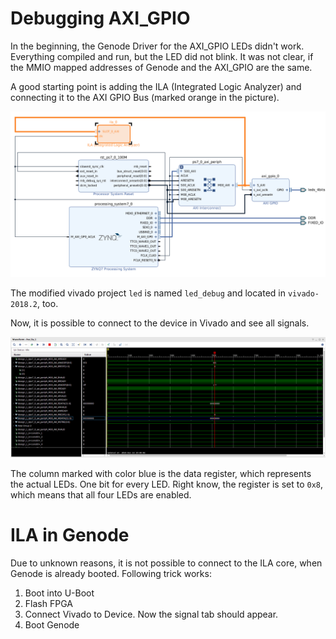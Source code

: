 # Debugging AXI\_GPIO

In the beginning, the Genode Driver for the AXI_GPIO LEDs didn't
work. Everything compiled and run, but the LED did not blink. It was not clear,
if the MMIO mapped addresses of Genode and the AXI\_GPIO are the same.

A good starting point is adding the ILA (Integrated Logic Analyzer) and
connecting it to the AXI GPIO Bus (marked orange in the picture).

![ILA IP](ip_debug.png)

The modified vivado project `led` is named `led_debug` and located in
`vivado-2018.2`, too.

Now, it is possible to connect to the device in Vivado and see all signals.

![Singals](signals_debug.png)

The column marked with color blue is the data register, which represents the
actual LEDs. One bit for every LED. Right know, the register is set to `0x8`,
which means that all four LEDs are enabled.

# ILA in Genode
Due to unknown reasons, it is not possible to connect to the ILA core, when
Genode is already booted. Following trick works:
1. Boot into U-Boot
2. Flash FPGA
3. Connect Vivado to Device. Now the signal tab should appear.
4. Boot Genode
